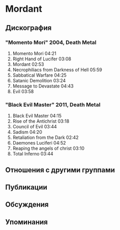 # Mordant



## Дискография

### "Momento Mori" 2004, Death Metal

1.	 Momento Mori	04:21	 
2.	 Right Hand of Lucifer	03:08	 
3.	 Mordant	02:53	 
4.	 Necrophiliacs from Darkness of Hell	05:59	 
5.	 Sabbatical Warfare	04:25	 
6.	 Satanic Demolition	03:24	 
7.	 Message to Devastate	04:43	 
8.	 Evil	03:58

### "Black Evil Master" 2011, Death Metal

1.	 Black Evil Master	04:15	 
2.	 Rise of the Antichrist	03:18	 
3.	 Council of Evil	03:44	 
4.	 Sadism	04:20	 
5.	 Retaliation from the Dark	02:42	 
6.	 Daemones Luciferi	04:52	 
7.	 Reaping the angels of christ	03:10	 
8.	 Total Inferno	03:44


## Отношения с другими группами


## Публикации


## Обсуждения


## Упоминания

